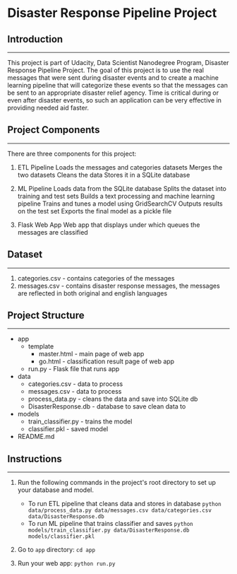 # Disaster Response Pipeline Project

## Introduction
----------------------
This project is part of Udacity, Data Scientist Nanodegree Program, Disaster Response Pipeline Project.
The goal of this project is to use the real messages that were sent during disaster events and to create a machine learning pipeline that will categorize these events 
so that  the messages can be sent to an appropriate disaster relief agency. 
Time is critical during or even after disaster events, so such an application can be very effective in providing needed aid faster.


## Project Components
----------------------
There are three components  for this project:

1. ETL Pipeline
Loads the messages and categories datasets
Merges the two datasets
Cleans the data
Stores it in a SQLite database

2. ML Pipeline
Loads data from the SQLite database
Splits the dataset into training and test sets
Builds a text processing and machine learning pipeline
Trains and tunes a model using GridSearchCV
Outputs results on the test set
Exports the final model as a pickle file

3. Flask Web App
Web app that displays under which queues the messages are classified


## Dataset
----------------------
1. categories.csv - contains categories of the messages
2. messages.csv - contains disaster response messages, the messages are reflected in both original and english languages


## Project Structure
----------------------
 - app
	- template
		- master.html  -  main page of web app
		- go.html  -  classification result page of web app
	- run.py  -  Flask file that runs app
 - data
	- categories.csv  -  data to process
	- messages.csv  -  data to process
	- process_data.py - cleans the data and save into SQLite db 
	- DisasterResponse.db  -  database to save clean data to
 - models
	- train_classifier.py - trains the model
	- classifier.pkl  -  saved model
 - README.md


## Instructions
----------------------
1. Run the following commands in the project's root directory to set up your database and model.

    - To run ETL pipeline that cleans data and stores in database
        `python data/process_data.py data/messages.csv data/categories.csv data/DisasterResponse.db`
    - To run ML pipeline that trains classifier and saves
        `python models/train_classifier.py data/DisasterResponse.db models/classifier.pkl`

2. Go to `app` directory: `cd app`

3. Run your web app: `python run.py`


